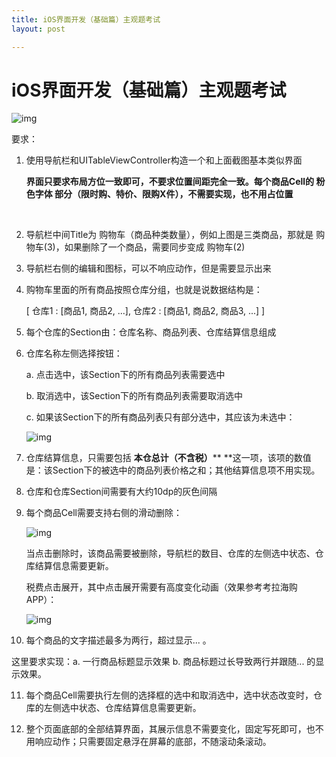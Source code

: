 ```yaml
---
title: iOS界面开发（基础篇）主观题考试
layout: post

---
```




# iOS界面开发（基础篇）主观题考试

![img](http://nos.netease.com/edu-image/534CA7839EC540CB7C946BCEB1DEE313.png?imageView&thumbnail=520x520&quality=100)



要求：

1. 使用导航栏和UITableViewController构造一个和上面截图基本类似界面

   **界面只要求布局方位一致即可，不要求位置间距完全一致。每个商品Cell的 粉色字体 部分（限时购、特价、限购X件），不需要实现，也不用占位置**

   ​

2. 导航栏中间Title为 购物车（商品种类数量），例如上图是三类商品，那就是 购物车(3)，如果删除了一个商品，需要同步变成 购物车(2)

3. 导航栏右侧的编辑和图标，可以不响应动作，但是需要显示出来

4. 购物车里面的所有商品按照仓库分组，也就是说数据结构是：

   [ 仓库1 : [商品1, 商品2, ...], 仓库2 : [商品1, 商品2, 商品3, ...] ]

5. 每个仓库的Section由：仓库名称、商品列表、仓库结算信息组成

6. 仓库名称左侧选择按钮：

   a. 点击选中，该Section下的所有商品列表需要选中

   b. 取消选中，该Section下的所有商品列表需要取消选中

   c. 如果该Section下的所有商品列表只有部分选中，其应该为未选中：

   ![img](http://nos.netease.com/edu-image/A4094EF2F9391856EBDD73D450D61203.png?imageView&thumbnail=520x520&quality=100)

7. 仓库结算信息，只需要包括 **本仓总计（不含税）**** **这一项，该项的数值是：该Section下的被选中的商品列表价格之和；其他结算信息项不用实现。

8. 仓库和仓库Section间需要有大约10dp的灰色间隔

9. 每个商品Cell需要支持右侧的滑动删除：

   ![img](http://nos.netease.com/edu-image/68A76D49B9F8B79C60D81A420AFFEA51.png?imageView&thumbnail=520x520&quality=100)

   当点击删除时，该商品需要被删除，导航栏的数目、仓库的左侧选中状态、仓库结算信息需要更新。

   税费点击展开，其中点击展开需要有高度变化动画（效果参考考拉海购APP）：

   ![img](http://nos.netease.com/edu-image/81F06AA9BF87B6FE32B46C6930D7CDC2.png?imageView&thumbnail=520x520&quality=100)

10. 每个商品的文字描述最多为两行，超过显示... 。

  这里要求实现：a. 一行商品标题显示效果 b. 商品标题过长导致两行并跟随... 的显示效果。

11. 每个商品Cell需要执行左侧的选择框的选中和取消选中，选中状态改变时，仓库的左侧选中状态、仓库结算信息需要更新。

12. 整个页面底部的全部结算界面，其展示信息不需要变化，固定写死即可，也不用响应动作；只需要固定悬浮在屏幕的底部，不随滚动条滚动。